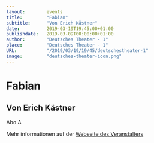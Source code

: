 ```yaml
---
layout:        events
title:         "Fabian"
subtitle:      "Von Erich Kästner"
date:          2019-03-19T19:45:00+01:00
publishdate:   2019-03-09T00:00:00+01:00
author:        "Deutsches Theater - 1"
place:         "Deutsches Theater - 1"
URL:           "/2019/03/19/19/45/deutschestheater-1"
image:         "deutsches-theater-icon.png"
---
```


Fabian
===========

Von Erich Kästner
-----------

 Abo A

Mehr informationen auf der [Webseite des Veranstalters](https://www.dt-goettingen.de/stueck/fabian/)
